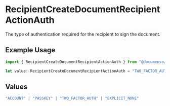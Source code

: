# RecipientCreateDocumentRecipientActionAuth

The type of authentication required for the recipient to sign the document.

## Example Usage

```typescript
import { RecipientCreateDocumentRecipientActionAuth } from "@documenso/sdk-typescript/models/operations";

let value: RecipientCreateDocumentRecipientActionAuth = "TWO_FACTOR_AUTH";
```

## Values

```typescript
"ACCOUNT" | "PASSKEY" | "TWO_FACTOR_AUTH" | "EXPLICIT_NONE"
```